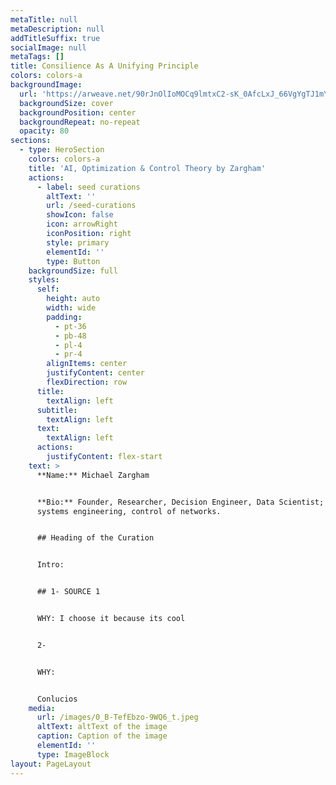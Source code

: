 ```yaml
---
metaTitle: null
metaDescription: null
addTitleSuffix: true
socialImage: null
metaTags: []
title: Consilience As A Unifying Principle
colors: colors-a
backgroundImage:
  url: 'https://arweave.net/90rJnOlIoMOCq9lmtxC2-sK_0AfcLxJ_66VgYgTJ1mY'
  backgroundSize: cover
  backgroundPosition: center
  backgroundRepeat: no-repeat
  opacity: 80
sections:
  - type: HeroSection
    colors: colors-a
    title: 'AI, Optimization & Control Theory by Zargham'
    actions:
      - label: seed curations
        altText: ''
        url: /seed-curations
        showIcon: false
        icon: arrowRight
        iconPosition: right
        style: primary
        elementId: ''
        type: Button
    backgroundSize: full
    styles:
      self:
        height: auto
        width: wide
        padding:
          - pt-36
          - pb-48
          - pl-4
          - pr-4
        alignItems: center
        justifyContent: center
        flexDirection: row
      title:
        textAlign: left
      subtitle:
        textAlign: left
      text:
        textAlign: left
      actions:
        justifyContent: flex-start
    text: >
      **Name:** Michael Zargham


      **Bio:** Founder, Researcher, Decision Engineer, Data Scientist; PhD in
      systems engineering, control of networks.


      ## Heading of the Curation


      Intro:


      ## 1- SOURCE 1


      WHY: I choose it because its cool


      2-


      WHY:


      Conlucios
    media:
      url: /images/0_B-TefEbzo-9WQ6_t.jpeg
      altText: altText of the image
      caption: Caption of the image
      elementId: ''
      type: ImageBlock
layout: PageLayout
---
```

